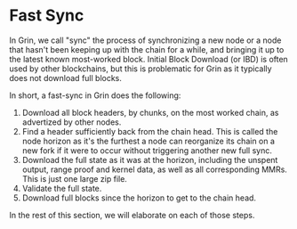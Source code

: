 # Fast Sync

In Grin, we call "sync" the process of synchronizing a new node or a node that
hasn't been keeping up with the chain for a while, and bringing it up to the
latest known most-worked block. Initial Block Download (or IBD) is often used
by other blockchains, but this is problematic for Grin as it typically does not
download full blocks.

In short, a fast-sync in Grin does the following:

1. Download all block headers, by chunks, on the most worked chain, as
   advertized by other nodes.
2. Find a header sufficiently back from the chain head. This is called the node
   horizon as it's the furthest a node can reorganize its chain on a new fork if
   it were to occur without triggering another new full sync.
3. Download the full state as it was at the horizon, including the unspent
   output, range proof and kernel data, as well as all corresponding MMRs. This is
   just one large zip file.
4. Validate the full state.
5. Download full blocks since the horizon to get to the chain head.

In the rest of this section, we will elaborate on each of those steps.
